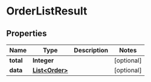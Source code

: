 

# OrderListResult


## Properties

| Name | Type | Description | Notes |
|------------ | ------------- | ------------- | -------------|
|**total** | **Integer** |  |  [optional] |
|**data** | [**List&lt;Order&gt;**](Order.md) |  |  [optional] |



